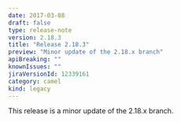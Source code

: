 ```yaml
---
date: 2017-03-08
draft: false
type: release-note
version: 2.18.3
title: "Release 2.18.3"
preview: "Minor update of the 2.18.x branch"
apiBreaking: ""
knownIssues: ""
jiraVersionId: 12339161
category: camel
kind: legacy
---
```


This release is a minor update of the 2.18.x branch.
